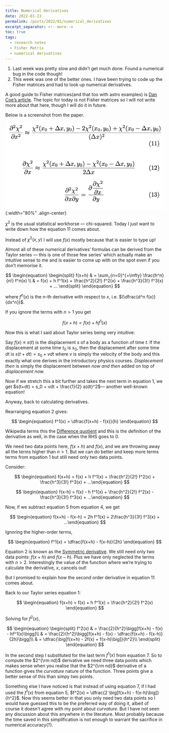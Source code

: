 ```yaml
---
title: Numerical Derivatives
date: 2022-01-23
permalink: /posts/2022/01/numerical_derivatives
excerpt_separator: <!--more-->
toc: true
tags:
  - research notes
  - Fisher Matrix
  - numerical derivatives
---
```


1. Last week was pretty slow and didn’t get much done. Found a numerical bug in the code though!
2. This week was one of the better ones. I have been trying to code up the Fisher matrices and had to look up numerical derivatives.
    
  A good guide to Fisher matrices(and that too with astro examples) is [Dan Coe’s article](https://ui.adsabs.harvard.edu/abs/2009arXiv0906.4123C/abstract). The topic for today is not Fisher matrices so I will not write more about that here, though I will do it in future.

<!--more-->
    
   Below is a screenshot from the paper. 
    
   ![](/images/posts/2022-01-23-1.png){:width="80%" .align-center}
    
   $\chi^2$ is the usual statistical workhorse — chi-squared. Today I just want to write down how the equation 11 comes about.
    
   Instead of $\chi^2(x, y)$ I will use $f(x)$ mostly because that is easier to type up!
    
   Almost all of these numerical derivatives’ formulas can be derived from the Taylor series — this is one of those few series’ which actually make an intuitive sense to me and is easier to come up with on the spot even if you don’t memorise it.
    
   $$
    \begin{equation}
    \begin{split}
    f(x+h) & = \sum_{n=0}^{+\infty} \frac{h^n}{n!} f^n(x) \\
    & = f(x) + h f^1(x) + \frac{h^2}{2!} f^2(x) + \frac{h^3}{3!} f^3(x) + ... 
    \end{split}
    \end{equation}
   $$
    
   where $f^n(x)$ is the $n$-th derivative with respect to $x$, i.e. $(\dfrac{d^n f(x)}{dx^n})$.
    
   If you ignore the terms with $n>1$ you get
    
   $$
    \begin{equation}
    f(x+h) = f(x) + h f^1(x)
    \end{equation}
   $$
    
   Now this is what I said about Taylor series being very intuitive:
    
   Say $f(x)\equiv s(t)$ is the displacement $s$ of a body as a function of time $t$.  If the displacement at some time $t_0$ is $s_0$, then the displacement after some time $dt$ is $s(t+dt) = s_0 + vdt$ where $v$ is simply the velocity of the body and this exactly what one derives in the introductory physics courses. *Displacement then* is simply the displacement between *now and then* added on top of *displacement now.*
    
   Now if we stretch this a bit further and takes the next term in equation 1, we get $s(t+dt) = s_0 + vdt + \frac{1}{2} a(dt)^2$— another well-known equation!
    
   Anyway, back to calculating derivatives.
    
   Rearranging equation 2 gives:
    
   $$
    \begin{equation}
    f^1(x) = \dfrac{f(x+h) - f(x)}{h} 
    \end{equation}
   $$
    
   Wikipedia terms this the [Difference quotient](https://en.wikipedia.org/wiki/Difference_quotient) and this is the definition of the derivative as well, in the case when the RHS goes to 0.
    
   We need two data points here, $f(x+h)$ and $f(x)$, and we are throwing away all the terms higher than $n>1$. But we can do better and keep more terms terms from equation 1 but still need only two data points.
    
   Consider:
    
   $$
    \begin{equation}
    f(x+h) = f(x) + h f^1(x) + \frac{h^2}{2!} f^2(x) + \frac{h^3}{3!} f^3(x) + ...\end{equation}
   $$
    
   $$
    \begin{equation}
    f(x-h) = f(x) - h f^1(x) + \frac{h^2}{2!} f^2(x) - \frac{h^3}{3!} f^3(x) + ...\end{equation}
   $$
    
   Now, if we subtract equation 5 from equation 4, we get
    
   $$
    \begin{equation}
    f(x+h) - f(x-h) = 2h f^1(x) + 2\frac{h^3}{3!} f^3(x) + ...\end{equation}
   $$
    
   Ignoring the higher-order terms,
    
   $$
    \begin{equation}
    f^1(x) = \dfrac{f(x+h) - f(x-h)}{2h} 
    \end{equation}
   $$
    
   Equation 2 is known as the [Symmetric derivative](https://en.wikipedia.org/wiki/Symmetric_derivative). We still need only two data points: $f(x+h)$ and $f(x-h)$. Plus we have only neglected the terms with $n>2$. Interestingly the value of the function where we’re trying to calculate the derivative, $x$, cancels out!
    
   But I promised to explain how the second order derivative in equation 11 comes about.
    
   Back to our Taylor series equation 1:
    
   $$
    \begin{equation}
    f(x+h) = f(x) + h f^1(x) + \frac{h^2}{2!} f^2(x)
    \end{equation}
   $$
    
   Solving for $f^2(x)$,
    
   $$
    \begin{equation}
    \begin{split}
    f^2(x) & = \frac{2}{h^2}\bigg[f(x+h) - f(x) - hf^1(x)\bigg]\\
    & = \frac{2}{h^2}\bigg[f(x+h) - f(x) - \dfrac{f(x+h) - f(x-h)}{2h}\bigg]\\
    & = \dfrac{\big[f(x+h) - 2f(x) + f(x-h)\big]}{h^2}\\
    \end{split}
    \end{equation}
   $$
    
   In the second step I substituted for the last term $f^1(x)$ from equation 7. So to compute the $2^{\rm nd}$ derivative we need three data points which makes sense when you realise that the $2^{\rm nd}$ derivative of a function gives the *curvature* nature of the function. Three points give a better sense of this than simpy two points.
    
   Something else I have noticed is that instead of using equation 7, if I had used the $f^1(x)$ from equation 5, $f^2(x) = \dfrac{2 \big[f(x+h) -  f(x-h)\big]}{h^2}$. Now this seems better in that you only need two data points so I would have guessed this to be the preferred way of doing it, albeit of course it doesn’t agree with my point about *curvature*. But I have not seen any discussion about this anywhere in the literature. Most probably because the time saved in this simplification is not enough to warrant the sacrifice in numerical accuracy(?).
